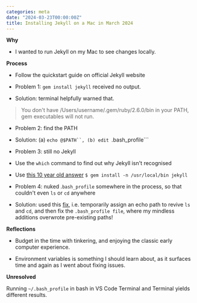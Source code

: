 ```yaml
---
categories: meta
date: "2024-03-23T00:00:00Z"
title: Installing Jekyll on a Mac in March 2024
---
```

**Why**

- I wanted to run Jekyll on my Mac to see changes locally.

**Process**

- Follow the quickstart guide on official Jekyll website

- Problem 1: `gem install jekyll` received no output.

- Solution: terminal helpfully warned that.

>You don't have /Users/username/.gem/ruby/2.6.0/bin in your PATH, gem executables will not run.

- Problem 2: find the PATH

- Solution: (a) ```echo @$PATH``, (b) edit ```.bash_profile```

- Problem 3: still no Jekyll

- Use the ```which``` command to find out why Jekyll isn't recognised
- Use [this 10 year old answer](https://stackoverflow.com/questions/8146249/jekyll-command-not-found) ```$ gem install -n /usr/local/bin jekyll```

- Problem 4: nuked .```bash_profile``` somewhere in the process, so that couldn't even  ```ls``` or ```cd``` anywhere
- Solution: used this [fix](https://apple.stackexchange.com/questions/22859/bash-ls-command-not-found), i.e. temporarily assign an echo path to revive ```ls``` and ```cd```, and then fix the ```.bash_profile file```, where my mindless additions overwrote pre-existing paths!

**Reflections**

- Budget in the time with tinkering, and enjoying the classic early computer experience.

- Environment variables is something I should learn about, as it surfaces time and again as I went about fixing issues.

**Unresolved**

Running ```~/.bash_profile``` in bash in VS Code Terminal and Terminal yields different results.